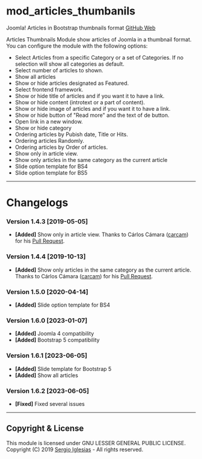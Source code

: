 # mod_articles_thumbanils
Joomla! Articles in Bootstrap thumbnails format
[GitHub Web](https://sergiois.github.io/articles-thumbnails.html "Articles Thumbnails")

Articles Thumbnails Module show articles of Joomla in a thumbnail format. You can configure the module with the following options:

* Select Articles from a specific Category or a set of Categories. If no selection will show all categories as default.
* Select number of articles to shown.
* Show all articles
* Show or hide articles designated as Featured.
* Select frontend framework.
* Show or hide title of articles and if you want it to have a link.
* Show or hide content (introtext or a part of content).
* Show or hide image of articles and if you want it to have a link.
* Show or hide button of "Read more" and the text of de button.
* Open link in a new window.
* Show or hide category
* Ordering articles by Pubish date, Title or Hits.
* Ordering articles Randomly.
* Ordering articles by Order of articles.
* Show only in article view.
* Show only articles in the same category as the current article
* Slide option template for BS4
* Slide option template for BS5

* * *

# Changelogs

### Version 1.4.3 [2019-05-05]
* **[Added]** Show only in article view. Thanks to Cárlos Cámara ([carcam](https://github.com/carcam "carcam")) for his [Pull Request](https://github.com/sergiois/mod_articles_thumbnails/pull/9 "Pull Request").

### Version 1.4.4 [2019-10-13]
* **[Added]** Show only articles in the same category as the current article. Thanks to Cárlos Cámara ([carcam](https://github.com/carcam "carcam")) for his [Pull Request](https://github.com/sergiois/mod_articles_thumbnails/pull/10 "Pull Request").

### Version 1.5.0 [2020-04-14]
* **[Added]** Slide option template for BS4

### Version 1.6.0 [2023-01-07]
* **[Added]** Joomla 4 compatibility
* **[Added]** Bootstrap 5 compatibility

### Version 1.6.1 [2023-06-05]
* **[Added]** Slide template for Bootstrap 5
* **[Added]** Show all articles

### Version 1.6.2 [2023-06-05]
* **[Fixed]** Fixed several issues

* * *

## Copyright & License
This module is licensed under GNU LESSER GENERAL PUBLIC LICENSE.
Copyright (C) 2019 [Sergio Iglesias](https://sergioiglesias.net) - All rights reserved.